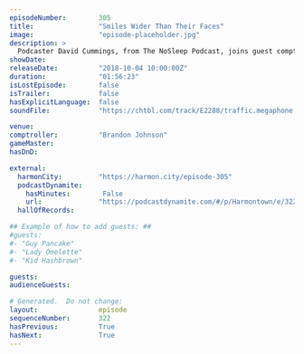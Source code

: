 ```yaml
---
episodeNumber:        305
title:                "Smiles Wider Than Their Faces"
image:                "episode-placeholder.jpg"
description: >
  Podcaster David Cummings, from The NoSleep Podcast, joins guest comptroller Brandon Johnson for a spooky evening of horror stories, cuckoo clocks and wholesome Canadian terror. Featuring Dan Harmon, Brandon Johnson, Spencer Crittenden, and David Cummings.
showDate:             
releaseDate:          "2018-10-04 10:00:00Z"
duration:             "01:56:23"
isLostEpisode:        false
isTrailer:            false
hasExplicitLanguage:  false
soundFile:            "https://chtbl.com/track/E2288/traffic.megaphone.fm/STA5666200554.mp3?updated=1596580121"

venue:                
comptroller:          "Brandon Johnson"
gameMaster:           
hasDnD:               

external:
  harmonCity:         "https://harmon.city/episode-305"
  podcastDynamite:
    hasMinutes:        False
    url:              "https://podcastdynamite.com/#/p/Harmontown/e/322/305"
  hallOfRecords:      

## Example of how to add guests: ##
#guests:
#- "Guy Pancake"
#- "Lady Omelette"
#- "Kid Hashbrown"

guests:
audienceGuests:

# Generated.  Do not change:
layout:               episode
sequenceNumber:       322
hasPrevious:          True
hasNext:              True
---
```


<!-- The episode description will be rendered here -->
<!-- Add your content below here -->

